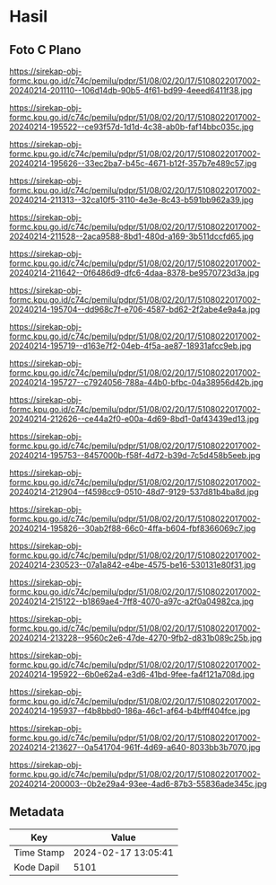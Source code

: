 # Hasil

## Foto C Plano

https://sirekap-obj-formc.kpu.go.id/c74c/pemilu/pdpr/51/08/02/20/17/5108022017002-20240214-201110--106d14db-90b5-4f61-bd99-4eeed6411f38.jpg

https://sirekap-obj-formc.kpu.go.id/c74c/pemilu/pdpr/51/08/02/20/17/5108022017002-20240214-195522--ce93f57d-1d1d-4c38-ab0b-faf14bbc035c.jpg

https://sirekap-obj-formc.kpu.go.id/c74c/pemilu/pdpr/51/08/02/20/17/5108022017002-20240214-195626--33ec2ba7-b45c-4671-b12f-357b7e489c57.jpg

https://sirekap-obj-formc.kpu.go.id/c74c/pemilu/pdpr/51/08/02/20/17/5108022017002-20240214-211313--32ca10f5-3110-4e3e-8c43-b591bb962a39.jpg

https://sirekap-obj-formc.kpu.go.id/c74c/pemilu/pdpr/51/08/02/20/17/5108022017002-20240214-211528--2aca9588-8bd1-480d-a169-3b511dccfd65.jpg

https://sirekap-obj-formc.kpu.go.id/c74c/pemilu/pdpr/51/08/02/20/17/5108022017002-20240214-211642--0f6486d9-dfc6-4daa-8378-be9570723d3a.jpg

https://sirekap-obj-formc.kpu.go.id/c74c/pemilu/pdpr/51/08/02/20/17/5108022017002-20240214-195704--dd968c7f-e706-4587-bd62-2f2abe4e9a4a.jpg

https://sirekap-obj-formc.kpu.go.id/c74c/pemilu/pdpr/51/08/02/20/17/5108022017002-20240214-195719--d163e7f2-04eb-4f5a-ae87-18931afcc9eb.jpg

https://sirekap-obj-formc.kpu.go.id/c74c/pemilu/pdpr/51/08/02/20/17/5108022017002-20240214-195727--c7924056-788a-44b0-bfbc-04a38956d42b.jpg

https://sirekap-obj-formc.kpu.go.id/c74c/pemilu/pdpr/51/08/02/20/17/5108022017002-20240214-212626--ce44a2f0-e00a-4d69-8bd1-0af43439ed13.jpg

https://sirekap-obj-formc.kpu.go.id/c74c/pemilu/pdpr/51/08/02/20/17/5108022017002-20240214-195753--8457000b-f58f-4d72-b39d-7c5d458b5eeb.jpg

https://sirekap-obj-formc.kpu.go.id/c74c/pemilu/pdpr/51/08/02/20/17/5108022017002-20240214-212904--f4598cc9-0510-48d7-9129-537d81b4ba8d.jpg

https://sirekap-obj-formc.kpu.go.id/c74c/pemilu/pdpr/51/08/02/20/17/5108022017002-20240214-195826--30ab2f88-66c0-4ffa-b604-fbf8366069c7.jpg

https://sirekap-obj-formc.kpu.go.id/c74c/pemilu/pdpr/51/08/02/20/17/5108022017002-20240214-230523--07a1a842-e4be-4575-be16-530131e80f31.jpg

https://sirekap-obj-formc.kpu.go.id/c74c/pemilu/pdpr/51/08/02/20/17/5108022017002-20240214-215122--b1869ae4-7ff8-4070-a97c-a2f0a04982ca.jpg

https://sirekap-obj-formc.kpu.go.id/c74c/pemilu/pdpr/51/08/02/20/17/5108022017002-20240214-213228--9560c2e6-47de-4270-9fb2-d831b089c25b.jpg

https://sirekap-obj-formc.kpu.go.id/c74c/pemilu/pdpr/51/08/02/20/17/5108022017002-20240214-195922--6b0e62a4-e3d6-41bd-9fee-fa4f121a708d.jpg

https://sirekap-obj-formc.kpu.go.id/c74c/pemilu/pdpr/51/08/02/20/17/5108022017002-20240214-195937--f4b8bbd0-186a-46c1-af64-b4bfff404fce.jpg

https://sirekap-obj-formc.kpu.go.id/c74c/pemilu/pdpr/51/08/02/20/17/5108022017002-20240214-213627--0a541704-961f-4d69-a640-8033bb3b7070.jpg

https://sirekap-obj-formc.kpu.go.id/c74c/pemilu/pdpr/51/08/02/20/17/5108022017002-20240214-200003--0b2e29a4-93ee-4ad6-87b3-55836ade345c.jpg


## Metadata

| Key        | Value               |
| ---------- | ------------------- |
| Time Stamp | 2024-02-17 13:05:41 |
| Kode Dapil | 5101                |



